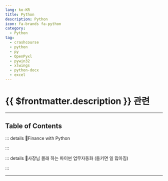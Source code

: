 ```yaml
---
lang: ko-KR
title: Python
description: Python
icon: fa-brands fa-python
category:
  - Python
tag: 
  - crashcourse
  - python
  - py
  - OpenPyxl
  - pywin32
  - xlwings
  - python-docx
  - excel
---
```


# {{ $frontmatter.description }} 관련


<ShieldsGroup logos="youtube,python"/>

---

## Table of Contents

::: details 🐍Finance with Python

<ToCLocal basePath="/py/finance" />

:::

::: details 🐍사장님 몰래 하는 파이썬 업무자동화 (들키면 일 많아짐)

<ToCLocal basePath="/py/rpa-excel" />

:::

---

<TagLinks />